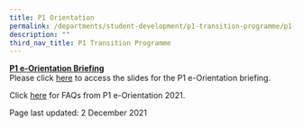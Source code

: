 ```yaml
---
title: P1 Orientation
permalink: /departments/student-development/p1-transition-programme/p1-orientation
description: ""
third_nav_title: P1 Transition Programme
---
```

<p><strong><u>P1 e-Orientation Briefing<br /></u></strong>Please click <a href="https://drive.google.com/file/d/1gqC3Zr6gjUlS5AN4nxG9wQodUhHTEa4O/view?usp=sharing" target="_blank" rel="noopener">here</a> to access the slides for the P1 e-Orientation briefing.</p>
<p>Click&nbsp;<a href="https://drive.google.com/file/d/1RZtzHilA4ozuIM4SrQSXkdYiR8p816Wr/view?usp=sharing" target="_blank" rel="noopener">here</a> for FAQs from P1 e-Orientation 2021.</p>
<p>Page last updated: 2 December 2021</p>